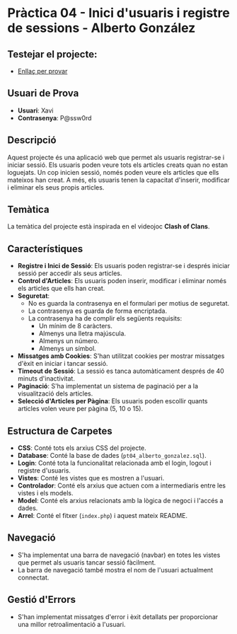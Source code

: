 # Pràctica 04 - Inici d'usuaris i registre de sessions - Alberto González

## Testejar el projecte:
- [Enllaç per provar](https://xampp.garc.pro/www/practiques/Practica-04-alberto/index.php)

## Usuari de Prova
- **Usuari**: Xavi 
- **Contrasenya**: P@ssw0rd

## Descripció
Aquest projecte és una aplicació web que permet als usuaris registrar-se i iniciar sessió. Els usuaris poden veure tots els articles creats quan no estan loguejats. Un cop inicien sessió, només poden veure els articles que ells mateixos han creat. A més, els usuaris tenen la capacitat d'inserir, modificar i eliminar els seus propis articles.

## Temàtica
La temàtica del projecte està inspirada en el videojoc **Clash of Clans**.

## Característiques

- **Registre i Inici de Sessió**: Els usuaris poden registrar-se i després iniciar sessió per accedir als seus articles.
- **Control d'Articles**: Els usuaris poden inserir, modificar i eliminar només els articles que ells han creat.
- **Seguretat**:
  - No es guarda la contrasenya en el formulari per motius de seguretat.
  - La contrasenya es guarda de forma encriptada.
  - La contrasenya ha de complir els següents requisits:
    - Un mínim de 8 caràcters.
    - Almenys una lletra majúscula.
    - Almenys un número.
    - Almenys un símbol.
- **Missatges amb Cookies**: S'han utilitzat cookies per mostrar missatges d'èxit en iniciar i tancar sessió.
- **Timeout de Sessió**: La sessió es tanca automàticament després de 40 minuts d'inactivitat.
- **Paginació**: S'ha implementat un sistema de paginació per a la visualització dels articles.
- **Selecció d'Articles per Pàgina**: Els usuaris poden escollir quants articles volen veure per pàgina (5, 10 o 15).

## Estructura de Carpetes
- **CSS**: Conté tots els arxius CSS del projecte.
- **Database**: Conté la base de dades (`pt04_alberto_gonzalez.sql`).
- **Login**: Conté tota la funcionalitat relacionada amb el login, logout i registre d'usuaris.
- **Vistes**: Conté les vistes que es mostren a l'usuari.
- **Controlador**: Conté els arxius que actuen com a intermediaris entre les vistes i els models.
- **Model**: Conté els arxius relacionats amb la lògica de negoci i l'accés a dades.
- **Arrel**: Conté el fitxer (`index.php`) i aquest mateix README.

## Navegació
- S'ha implementat una barra de navegació (navbar) en totes les vistes que permet als usuaris tancar sessió fàcilment.
- La barra de navegació també mostra el nom de l'usuari actualment connectat.

## Gestió d'Errors
- S'han implementat missatges d'error i èxit detallats per proporcionar una millor retroalimentació a l'usuari.
